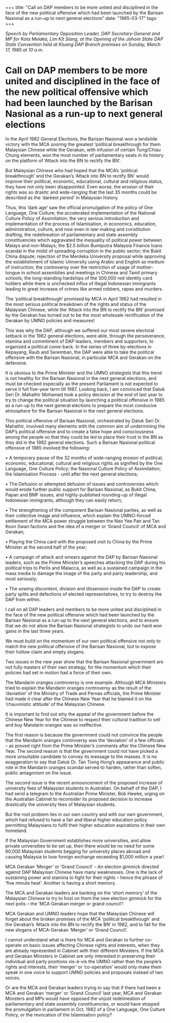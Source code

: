 +++ 
title: "Call on DAP members to be more united and disciplined in the face of the new political offensive which had been launched by the Barisan Nasional as a run-up to next general elections"
date: "1985-03-17"
tags:
+++

_Speech by Parliamentary Opposition Leader, DAP Secretary-General and MP for Kota Melaka, Lim Kit Siang, at the Opening of the Johore State DAP State Convention held at Kluang DAP Branch premises on Sunday, March 17, 1985 at 10 a.m._

# Call on DAP members to be more united and disciplined in the face of the new political offensive which had been launched by the Barisan Nasional as a run-up to next general elections		

In the April 1982 General Elections, the Barisan Nasional won a landslide victory with the MCA sooring the greatest ‘political breakthrough for them Malaysian Chinese while the Gerakan, with infusion of certain Tung/Chiau Chung elements, won the most number of parliamentary seats in its history on the platform of ‘Attack into the BN to rectify the BN’.</u>

But Malaysian Chinese who had hoped that the MCA’s ‘political breakthrough’ and the Gerakan’s ‘Attack into BN to rectify BN’ would improve their political, economic, educational, cultural and religious status, they have not only been disappointed. Even worse, the erosion of their rights was so drastic and wide-ranging that the last 35 months could be described as the ‘darkest period’ in Malaysian history.

Thus, this ‘dark age’ saw the official promulgation of the policy of One Language, One Culture; the accelerated implementation of the National Culture Policy of Assimilation; the very serious introduction and implementation of the process of Islamisation, in economics, education, administration, culture, and now even in law-making and constitution drafting; the redelineation of parliamentary and state assembly constituencies which aggravated the inequality of political power between Malays and non-Malays; the $2.5 billion Bumiputra Malaysia Finance loans scandal in the midst of spreading corruption in the public sector; the Bukit China dispute; rejection of the Merdeka University proposal while approving the establishment of Islamic University using Arabic and English as medium of instruction; the controversy over the restriction of usage of mother-tongue in school assemblies and meetings in Chinese and Tamil primary schools; the long-standing hardships of the 300,000 red identity card holders while there is unchecked influx of illegal Indonesian immigrants leading to great increase of crimes like armed robbers, rapes and murders.

The ‘political breakthrough’ promised by MCA in April 1982 had resulted in the most serious political breakdown of the rights and status of the Malaysian Chinese, while the ‘Attack into the BN to rectify the BN’ promised by the Gerakan has turned out to be the most wholesale rectification of the Gerakan by UMNO policies and measures!

This was why the DAP, although we suffered our most severe electoral setback in the 1982 general elections, were able, through the perseverance, stamina and commitment of DAP leaders, members and supporters, to organized a political come-back. In the series of three by-elections in Kepayang, Raub and Seremban, the DAP were able to take the political offensive with the Barisan Nasional, in particular MCA and Gerakan on the defensive.

It is obvious to the Prime Minister and the UMNO strategists that this trend is not healthy for the Barisan Nasional in the next general elections, and must be checked especially as the present Parliament is not expected to serve it full five-year term till 1987.
Looking back, I am convinced that Datuk Seri Dr. Mahathir Mohamed took a policy decision at the end of last year to try to change the political situation by launching a political offensive in 1985 as a run-up to the next general elections to prepare the most conducive atmosphere for the Barisan Nasional in the next general elections.

This political offensive of Barisan Nasional, orchestrated by Datuk Seri Dr. Mahathir, involved many elements with the common aim of undermining the DAP’s political offensive and to create a false hope and consciousness among the people so that they could be led to place their trust in the BN as they did in the 1982 general elections.
Such a Barisan Nasional political offensive of 1985 involved the following:

•	A temporary pause of the 32 months of wide-ranging erosion of  political, economic, educational, cultural and religious rights as signified by the One Language, One Culture Policy; the Nasional Culture Policy of Assimilation; the Islamisation Process - until after the next general elections;

•	The Defusion or attempted defusion of  issues and controversies which would erode further public support for Barisan Nasional, as Bukit China, Papan and BMF issues; and highly-published rounding-up of  illegal Indonesian immigrants, although they can easily return;

•	The strengthening of the component Barisan Nasional parties, as well as their collective image and influence, which explain the UMNO-forced settlement of the MCA power struggle between the Neo Yee Pan and Tan Koon Swan factions and the idea of a merger or ‘Grand Council’ of MCA and Gerakan;

•	Playing the China card with the proposed visit to China by the Prime Minister at the second half of the year;

•	A campaign of attack and smears against the DAP by Barisan Nasional leaders, such as the Prime Minister’s speeches attacking the DAP during his political trips to Perlis and Malacca, as well as a sustained campaign in the mass media to damage the image of the party and party leadership; and most seriously;

•	The sowing discontent, division and dissension inside the DAP to create party splits and defections of elected representatives, to try to destroy the DAP from within.

I call on all DAP leaders and members to be more united and disciplined in the face of the new political offensive which had been launched by the Barisan Nasional as a run-up to the next general elections, and to ensure that we do not allow the Barisan Nasional strategists to undo our hard won gains in the last three years.

We must build on the momentum of our own political offensive not only to match the new political offensive of the Barisan Nasional, but to expose their hollow claim and empty slogans.

Two issues in the new year show that the Barisan Nasional government are not fully masters of their own strategy, for the momentum which their policies had set in motion had a force of their own.

The Mandarin oranges controversy is one example. Although MCA Ministers tried to explain the Mandarin oranges controversy as the result of the ‘deviation’ of the Ministry of Trade and Pernas officials, the Prime Minister had made it clear after the Chinese New Year that he blamed it on the ‘chauvinistic attitude’ of the Malaysian Chinese.

It is important to find out why the appeal of the government before the Chinese New Year for the Chinese to respect their cultural tradition to sell and buy Mandarin oranges was so ineffective.

The first reason is because the government could not convince the people that the Mandarin oranges controversy was the ‘deviation’ of a few officials – as proved right from the Prime Minister’s comments after the Chinese New Year. The second reason is that the government could not have picked a more unsuitable candidate to convey its message to the masses. It is no exaggeration to say that Datuk Dr. Tan Tiong Hong’s appearance and public role in the Mandarin oranges scandal served to harden, rather than soften, public antagonism on the issue.

The second issue is the recent announcement of the proposed increase of university fees of Malaysian students in Australian. On behalf of the DAP, I had send a telegram to the Australian Prime Minister, Bob Hawke, urging on the Australian Cabinet to reconsider its proposed decision to increase drastically the university fees of Malaysian students.

But the root problem lies in our own country and with our own government, which had refused to have a fair and liberal higher education policy permitting Malaysians to fulfil their higher education aspirations in their own homeland.

If the Malaysian Government establishes more universities, and allow private universities to be set up, then there would be no need for some 60,000 Malaysian students begging for university places abroad and causing Malaysia to lose foreign exchange exceeding $1,000 million a year!

MCA Gerakan ‘Merger’ or ‘Grand Council’ – An election gimmick directed against DAP
Malaysian Chinese have many weaknesses. One is the lack of sustaining power and stamina to fight for their rights – hence the phrase of ‘five minute heat’. Another is having a short memory.

The MCA and Gerakan leaders are banking on the ‘short memory’ of the Malaysian Chinese to try to foist on them the new election gimmick for the next polis – the ‘MCA Gerakan merger or grand council’!

MCA Gerakan and UMNO leaders hope that the Malaysian Chinese will forget about the broken promises of the MCA ‘political breakthrough’ and the Gerakan’s ‘Attack into the BN to rectify the BN’ in 1982, and to fall for the new slogans of MCA-Gerakan ‘Merger’ or ‘Grand Council’.

I cannot understand what is there for MCA and Gerakan to further co-operate on basic issues affecting Chinese rights and interests, when they are already represented in Cabinet with their different Ministers. If the MCA and Gerakan Ministers in Cabinet are only interested in preserving their individual and party positions vis-à-vis the UMNO rather than the people’s rights and interests, their ‘merger’ or ‘co-operation’ would only make them speak in one voice to support UMNO policies and proposals instead of two voices.

Or are the MCA and Gerakan leaders trying to say that if there had been a MCA and Gerakan ‘merger’ or ‘Grand Council’ last year, MCA and Gerakan Ministers and MPs would have opposed the unjust redelineation of parliamentary and state assembly constituencies, or would have stopped the promulgation in parliament in Oct. 1982 of a One Language, One Culture Policy, or the revocation of the Islamisation policy?
 
